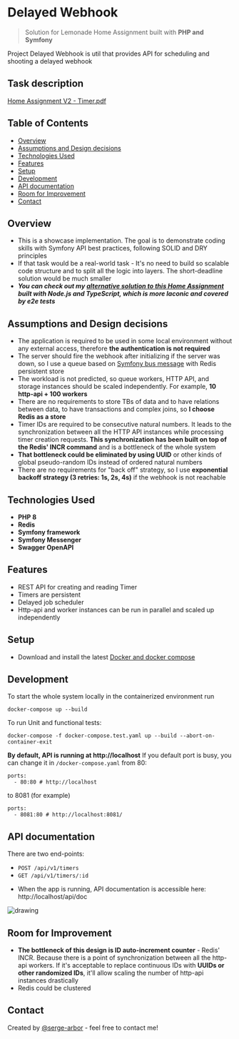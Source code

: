 # Delayed Webhook

> Solution for Lemonade Home Assignment built with **PHP and Symfony**

Project Delayed Webhook is util that provides API for scheduling and shooting a delayed webhook

## Task description

[Home Assignment V2 - Timer.pdf](https://github.com/serge-arbor/php-delayed-webhook/blob/master/timer-home-assignment.pdf)

## Table of Contents

- [Overview](#overview)
- [Assumptions and Design decisions](#assumptions-and-design-decisions)
- [Technologies Used](#technologies-used)
- [Features](#features)
- [Setup](#setup)
- [Development](#development)
- [API documentation](#api-documentation)
- [Room for Improvement](#room-for-improvement)
- [Contact](#contact)

## Overview

- This is a showcase implementation. The goal is to demonstrate coding skills with Symfony API best practices, following SOLID and DRY principles
- If that task would be a real-world task - It's no need to build so scalable code structure and to split all the logic into layers. The short-deadline solution would be much smaller
- **_You can check out my [alternative solution to this Home Assignment](https://github.com/serge-arbor/node-delayed-webhook) built with Node.js and TypeScript, which is more laconic and covered by e2e tests_**

## Assumptions and Design decisions

- The application is required to be used in some local environment without any external access, therefore **the authentication is not required**
- The server should fire the webhook after initializing if the server was down, so I use a queue based on [Symfony bus message](https://symfony.com/doc/current/messenger.html) with Redis persistent store
- The workload is not predicted, so queue workers, HTTP API, and storage instances should be scaled independently. For example, **10 http-api + 100 workers**
- There are no requirements to store TBs of data and to have relations between data, to have transactions and complex joins, so **I choose Redis as a store**
- Timer IDs are required to be consecutive natural numbers. It leads to the synchronization between all the HTTP API instances while processing timer creation requests. **This synchronization has been built on top of the Redis' INCR command** and is a bottleneck of the whole system
- **That bottleneck could be eliminated by using UUID** or other kinds of global pseudo-random IDs instead of ordered natural numbers
- There are no requirements for "back off" strategy, so I use **exponential backoff strategy (3 retries: 1s, 2s, 4s)** if the webhook is not reachable

## Technologies Used

- **PHP 8**
- **Redis**
- **Symfony framework**
- **Symfony Messenger**
- **Swagger OpenAPI**

## Features

- REST API for creating and reading Timer
- Timers are persistent
- Delayed job scheduler
- Http-api and worker instances can be run in parallel and scaled up independently

## Setup

- Download and install the latest [Docker and docker compose](https://www.docker.com/get-started)

## Development

To start the whole system locally in the containerized environment run

```console
docker-compose up --build
```

To run Unit and functional tests:

```console
docker-compose -f docker-compose.test.yaml up --build --abort-on-container-exit
```

**By default, API is running at http://localhost**
If you default port is busy, you can change it in `/docker-compose.yaml` from 80:

```console
ports:
  - 80:80 # http://localhost
```

to 8081 (for example)

```console
ports:
  - 8081:80 # http://localhost:8081/
```

## API documentation

There are two end-points:

- `POST /api/v1/timers`
- `GET /api/v1/timers/:id`

* When the app is running, API documentation is accessible here: http://localhost/api/doc

![drawing](https://i.vgy.me/RV2nzh.png)

## Room for Improvement

- **The bottleneck of this design is ID auto-increment counter** - Redis' INCR. Because there is a point of synchronization between all the http-api workers. If it's acceptable to replace continuous IDs with **UUIDs or other randomized IDs**, it'll allow scaling the number of http-api instances drastically
- Redis could be clustered

## Contact

Created by [@serge-arbor](https://www.linkedin.com/in/serge-arbor) - feel free to contact me!
